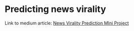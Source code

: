 # Predicting news virality

Link to medium article: [News Virality Prediction MIni Project](https://medium.com/analytics-vidhya/news-article-virality-prediction-c0c069de0c9c)
